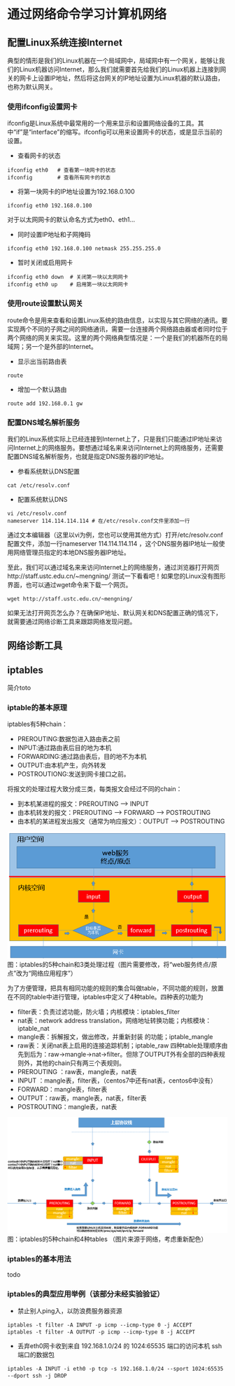 # 通过网络命令学习计算机网络

## 配置Linux系统连接Internet

典型的情形是我们的Linux机器在一个局域网中，局域网中有一个网关，能够让我们的Linux机器访问Internet，那么我们就需要首先给我们的Linux机器上连接到网关的网卡上设置IP地址，然后将这台网关的IP地址设置为Linux机器的默认路由，也称为默认网关。

### 使用ifconfig设置网卡

ifconfig是Linux系统中最常用的一个用来显示和设置网络设备的工具。其中“if”是“interface”的缩写。ifconfig可以用来设置网卡的状态，或是显示当前的设置。 
* 查看网卡的状态
```
ifconfig eth0   # 查看第一块网卡的状态
ifconfig        # 查看所有网卡的状态
```
* 将第一块网卡的IP地址设置为192.168.0.100
```
ifconfig eth0 192.168.0.100
```
对于以太网网卡的默认命名方式为eth0、eth1...
* 同时设置IP地址和子网掩码
```
ifconfig eth0 192.168.0.100 netmask 255.255.255.0 
```
* 暂时关闭或启用网卡
```
ifconfig eth0 down  # 关闭第一块以太网网卡
ifconfig eth0 up    # 启用第一块以太网网卡
```

### 使用route设置默认网关

route命令是用来查看和设置Linux系统的路由信息，以实现与其它网络的通讯。要实现两个不同的子网之间的网络通讯，需要一台连接两个网络路由器或者同时位于两个网络的网关来实现。这里的两个网络典型情况是：一个是我们的机器所在的局域网；另一个是外部的Internet。

* 显示出当前路由表
```
route
```
* 增加一个默认路由
```
route add 192.168.0.1 gw
```
### 配置DNS域名解析服务

我们的Linux系统实际上已经连接到Internet上了，只是我们只能通过IP地址来访问Internet上的网络服务。要想通过域名来来访问Internet上的网络服务，还需要配置DNS域名解析服务，也就是指定DNS服务器的IP地址。

* 参看系统默认DNS配置
```
cat /etc/resolv.conf
```
* 配置系统默认DNS
```
vi /etc/resolv.conf
nameserver 114.114.114.114 # 在/etc/resolv.conf文件里添加一行
```
通过文本编辑器（这里以vi为例，您也可以使用其他方式）打开/etc/resolv.conf 配置文件，添加一行nameserver 114.114.114.114 ，这个DNS服务器IP地址一般使用网络管理员指定的本地DNS服务器IP地址。

至此，我们可以通过域名来来访问Internet上的网络服务，通过浏览器打开网页http://staff.ustc.edu.cn/~mengning/ 测试一下看看吧！如果您的Linux没有图形界面，也可以通过wget命令来下载一个网页。
```
wget http://staff.ustc.edu.cn/~mengning/
```
如果无法打开网页怎么办？在确保IP地址、默认网关和DNS配置正确的情况下，就需要通过网络诊断工具来跟踪网络发现问题。
## 网络诊断工具

## iptables
简介toto
### iptable的基本原理
iptables有5种chain：
* PREROUTING:数据包进入路由表之前
* INPUT:通过路由表后目的地为本机
* FORWARDING:通过路由表后，目的地不为本机
* OUTPUT:由本机产生，向外转发
* POSTROUTIONG:发送到网卡接口之前。

将报文的处理过程大致分成三类，每类报文会经过不同的chain：

* 到本机某进程的报文：PREROUTING --> INPUT
* 由本机转发的报文：PREROUTING --> FORWARD --> POSTROUTING
* 由本机的某进程发出报文（通常为响应报文）：OUTPUT --> POSTROUTING

![iptables的5种chain和3类处理过程](images/iptables-chains.png)
图：iptables的5种chain和3类处理过程（图片需要修改，将“web服务终点/原点”改为“网络应用程序”）

为了方便管理，把具有相同功能的规则的集合叫做table，不同功能的规则，放置在不同的table中进行管理，iptables中定义了4种table。四种表的功能为
* filter表：负责过滤功能，防火墙；内核模块：iptables_filter
* nat表：network address translation，网络地址转换功能；内核模块：iptable_nat
* mangle表：拆解报文，做出修改，并重新封装 的功能；iptable_mangle
* raw表：关闭nat表上启用的连接追踪机制；iptable_raw
四种table处理顺序由先到后为：raw→mangle→nat→filter。但除了OUTPUT外有全部的四种表规则外，其他的chain只有两三个表规则。
* PREROUTING ：raw表，mangle表，nat表
* INPUT ：mangle表，filter表，（centos7中还有nat表，centos6中没有）
* FORWARD：mangle表，filter表
* OUTPUT：raw表，mangle表，nat表，filter表
* POSTROUTING：mangle表，nat表

![iptables的5种chain和4种tables](images/iptables-tables.png)
图：iptables的5种chain和4种tables （图片来源于网络，考虑重新配色）
### iptables的基本用法
todo
### iptables的典型应用举例（该部分未经实验验证）

* 禁止别人ping入，以防浪费服务器资源
```
iptables -t filter -A INPUT -p icmp --icmp-type 0 -j ACCEPT
iptables -t filter -A OUTPUT -p icmp --icmp-type 8 -j ACCEPT
```
* 丢弃eth0网卡收到来自 192.168.1.0/24 的 1024:65535 端口的访问本机 ssh 端口的数据包
```
iptables -A INPUT -i eth0 -p tcp -s 192.168.1.0/24 --sport 1024:65535 --dport ssh -j DROP
```
